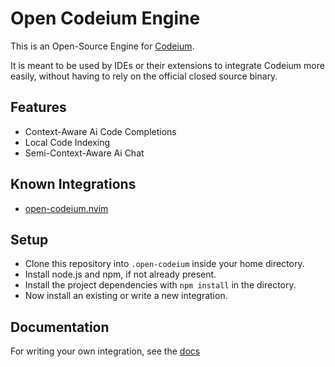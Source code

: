 # Open Codeium Engine

This is an Open-Source Engine for [Codeium](https://codeium.com/).

It is meant to be used by IDEs or their extensions to integrate Codeium more easily, without having to rely on the official closed source binary.

## Features

- Context-Aware Ai Code Completions
- Local Code Indexing
- Semi-Context-Aware Ai Chat

## Known Integrations

- [open-codeium.nvim](https://github.com/BlazeMCworld/open-codeium.nvim)

## Setup

- Clone this repository into `.open-codeium` inside your home directory.
- Install node.js and npm, if not already present.
- Install the project dependencies with `npm install` in the directory.
- Now install an existing or write a new integration.

## Documentation

For writing your own integration, see the [docs](DOCUMENTATION.md)
